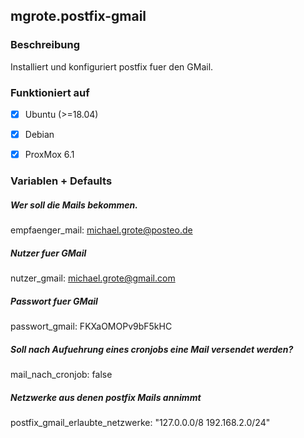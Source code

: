 ## mgrote.postfix-gmail

### Beschreibung
Installiert und konfiguriert postfix fuer den GMail.

### Funktioniert auf
- [x] Ubuntu (>=18.04)
- [x] Debian

- [x] ProxMox 6.1

### Variablen + Defaults
##### Wer soll die Mails bekommen.
empfaenger_mail: michael.grote@posteo.de
##### Nutzer fuer GMail
nutzer_gmail: michael.grote@gmail.com
##### Passwort fuer GMail
passwort_gmail: FKXaOMOPv9bF5kHC
##### Soll nach Aufuehrung eines cronjobs eine Mail versendet werden?
mail_nach_cronjob: false
##### Netzwerke aus denen postfix Mails annimmt
postfix_gmail_erlaubte_netzwerke: "127.0.0.0/8 192.168.2.0/24"
